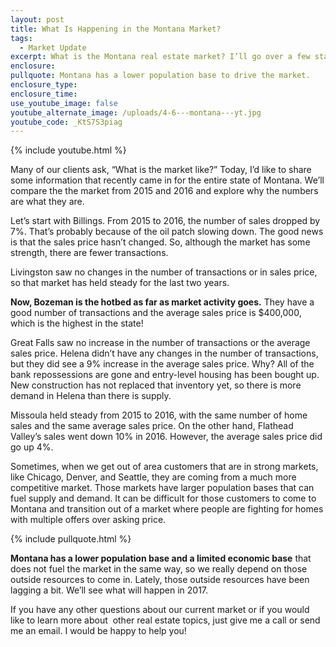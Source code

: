 ```yaml
---
layout: post
title: What Is Happening in the Montana Market?
tags:
  - Market Update
excerpt: What is the Montana real estate market? I’ll go over a few statewide trends from 2015 and 2016 and explore why those numbers are what they are.
enclosure:
pullquote: Montana has a lower population base to drive the market.
enclosure_type:
enclosure_time:
use_youtube_image: false
youtube_alternate_image: /uploads/4-6---montana---yt.jpg
youtube_code: _KtS7S3piag
---
```



{% include youtube.html %}

Many of our clients ask, “What is the market like?” Today, I’d like to share some information that recently came in for the entire state of Montana. We’ll compare the the market from 2015 and 2016 and explore why the numbers are what they are.

Let’s start with Billings. From 2015 to 2016, the number of sales dropped by 7%. That’s probably because of the oil patch slowing down. The good news is that the sales price hasn’t changed. So, although the market has some strength, there are fewer transactions.

Livingston saw no changes in the number of transactions or in sales price, so that market has held steady for the last two years.

**Now, Bozeman is the hotbed as far as market activity goes.** They have a good number of transactions and the average sales price is $400,000, which is the highest in the state!

Great Falls saw no increase in the number of transactions or the average sales price. Helena didn’t have any changes in the number of transactions, but they did see a 9% increase in the average sales price. Why? All of the bank repossessions are gone and entry-level housing has been bought up. New construction has not replaced that inventory yet, so there is more demand in Helena than there is supply.

Missoula held steady from 2015 to 2016, with the same number of home sales and the same average sales price. On the other hand, Flathead Valley’s sales went down 10% in 2016. However, the average sales price did go up 4%.

Sometimes, when we get out of area customers that are in strong markets, like Chicago, Denver, and Seattle, they are coming from a much more competitive market. Those markets have larger population bases that can fuel supply and demand. It can be difficult for those customers to come to Montana and transition out of a market where people are fighting for homes with multiple offers over asking price.

{% include pullquote.html %}

**Montana has a lower population base and a limited economic base** that does not fuel the market in the same way, so we really depend on those outside resources to come in. Lately, those outside resources have been lagging a bit. We’ll see what will happen in 2017.

If you have any other questions about our current market or if you would like to learn more about  other real estate topics, just give me a call or send me an email. I would be happy to help you!